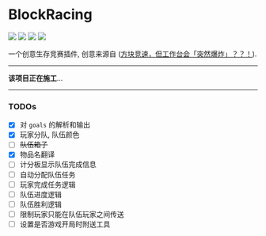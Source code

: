 # BlockRacing

![](https://img.shields.io/badge/Spigot%2FPaper%201.18.x-E34F26?logo=minecraft&logoColor=white)
![](https://img.shields.io/github/workflow/status/WindLeaf233/BlockRacing/Build%20CI)
![](https://img.shields.io/github/license/WindLeaf233/BlockRacing)
![](https://img.shields.io/badge/made%20with-%E2%9D%A4-important)

一个创意生存竞赛插件, 创意来源自 ([方块竞速，但工作台会「突然爆炸」？？！](https://www.bilibili.com/video/BV1rN4y1g77x)).

---

**该项目正在施工**...

---

### TODOs

- [x] 对 `goals` 的解析和输出
- [x] 玩家分队, 队伍颜色
- [ ] ~~队伍箱子~~
- [x] 物品名翻译
- [ ] 计分板显示队伍完成信息
- [ ] 自动分配队伍任务
- [ ] 玩家完成任务逻辑
- [ ] 队伍进度逻辑
- [ ] 队伍胜利逻辑
- [ ] 限制玩家只能在队伍玩家之间传送
- [ ] 设置是否游戏开局时附送工具
